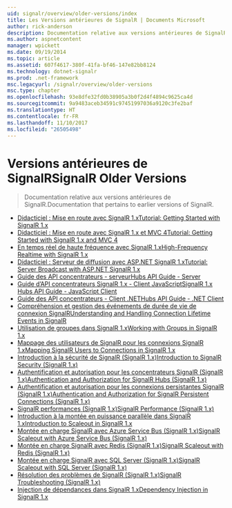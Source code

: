 ```yaml
---
uid: signalr/overview/older-versions/index
title: Les Versions antérieures de SignalR | Documents Microsoft
author: rick-anderson
description: Documentation relative aux versions antérieures de SignalR.
ms.author: aspnetcontent
manager: wpickett
ms.date: 09/19/2014
ms.topic: article
ms.assetid: 607f4617-380f-41fa-bf46-147e82bb8124
ms.technology: dotnet-signalr
ms.prod: .net-framework
msc.legacyurl: /signalr/overview/older-versions
msc.type: chapter
ms.openlocfilehash: 93e8dfe32fd0b38905a3b0f2d4f4894c9625ca4d
ms.sourcegitcommit: 9a9483aceb34591c97451997036a9120c3fe2baf
ms.translationtype: HT
ms.contentlocale: fr-FR
ms.lasthandoff: 11/10/2017
ms.locfileid: "26505498"
---
```

<a name="signalr-older-versions"></a><span data-ttu-id="0300f-103">Versions antérieures de SignalR</span><span class="sxs-lookup"><span data-stu-id="0300f-103">SignalR Older Versions</span></span>
====================
> <span data-ttu-id="0300f-104">Documentation relative aux versions antérieures de SignalR.</span><span class="sxs-lookup"><span data-stu-id="0300f-104">Documentation that pertains to earlier versions of SignalR.</span></span>


- [<span data-ttu-id="0300f-105">Didacticiel : Mise en route avec SignalR 1.x</span><span class="sxs-lookup"><span data-stu-id="0300f-105">Tutorial: Getting Started with SignalR 1.x</span></span>](tutorial-getting-started-with-signalr.md)
- [<span data-ttu-id="0300f-106">Didacticiel : Mise en route avec SignalR 1.x et MVC 4</span><span class="sxs-lookup"><span data-stu-id="0300f-106">Tutorial: Getting Started with SignalR 1.x and MVC 4</span></span>](tutorial-getting-started-with-signalr-and-mvc-4.md)
- [<span data-ttu-id="0300f-107">En temps réel de haute fréquence avec SignalR 1.x</span><span class="sxs-lookup"><span data-stu-id="0300f-107">High-Frequency Realtime with SignalR 1.x</span></span>](tutorial-high-frequency-realtime-with-signalr.md)
- [<span data-ttu-id="0300f-108">Didacticiel : Serveur de diffusion avec ASP.NET SignalR 1.x</span><span class="sxs-lookup"><span data-stu-id="0300f-108">Tutorial: Server Broadcast with ASP.NET SignalR 1.x</span></span>](tutorial-server-broadcast-with-aspnet-signalr.md)
- [<span data-ttu-id="0300f-109">Guide des API concentrateurs - serveur</span><span class="sxs-lookup"><span data-stu-id="0300f-109">Hubs API Guide - Server</span></span>](signalr-1x-hubs-api-guide-server.md)
- [<span data-ttu-id="0300f-110">Guide d’API concentrateurs SignalR 1.x - Client JavaScript</span><span class="sxs-lookup"><span data-stu-id="0300f-110">SignalR 1.x Hubs API Guide - JavaScript Client</span></span>](signalr-1x-hubs-api-guide-javascript-client.md)
- [<span data-ttu-id="0300f-111">Guide des API concentrateurs - Client .NET</span><span class="sxs-lookup"><span data-stu-id="0300f-111">Hubs API Guide - .NET Client</span></span>](signalr-1x-hubs-api-guide-net-client.md)
- [<span data-ttu-id="0300f-112">Compréhension et gestion des événements de durée de vie de connexion SignalR</span><span class="sxs-lookup"><span data-stu-id="0300f-112">Understanding and Handling Connection Lifetime Events in SignalR</span></span>](handling-connection-lifetime-events.md)
- [<span data-ttu-id="0300f-113">Utilisation de groupes dans SignalR 1.x</span><span class="sxs-lookup"><span data-stu-id="0300f-113">Working with Groups in SignalR 1.x</span></span>](working-with-groups.md)
- [<span data-ttu-id="0300f-114">Mappage des utilisateurs de SignalR pour les connexions SignalR 1.x</span><span class="sxs-lookup"><span data-stu-id="0300f-114">Mapping SignalR Users to Connections in SignalR 1.x</span></span>](mapping-users-to-connections.md)
- [<span data-ttu-id="0300f-115">Introduction à la sécurité de SignalR (SignalR 1.x)</span><span class="sxs-lookup"><span data-stu-id="0300f-115">Introduction to SignalR Security (SignalR 1.x)</span></span>](introduction-to-security.md)
- [<span data-ttu-id="0300f-116">Authentification et autorisation pour les concentrateurs SignalR (SignalR 1.x)</span><span class="sxs-lookup"><span data-stu-id="0300f-116">Authentication and Authorization for SignalR Hubs (SignalR 1.x)</span></span>](hub-authorization.md)
- [<span data-ttu-id="0300f-117">Authentification et autorisation pour les connexions persistantes SignalR (SignalR 1.x)</span><span class="sxs-lookup"><span data-stu-id="0300f-117">Authentication and Authorization for SignalR Persistent Connections (SignalR 1.x)</span></span>](persistent-connection-authorization.md)
- [<span data-ttu-id="0300f-118">SignalR performances (SignalR 1.x)</span><span class="sxs-lookup"><span data-stu-id="0300f-118">SignalR Performance (SignalR 1.x)</span></span>](signalr-performance.md)
- [<span data-ttu-id="0300f-119">Introduction à la montée en puissance parallèle dans SignalR 1.x</span><span class="sxs-lookup"><span data-stu-id="0300f-119">Introduction to Scaleout in SignalR 1.x</span></span>](scaleout-in-signalr.md)
- [<span data-ttu-id="0300f-120">Montée en charge SignalR avec Azure Service Bus (SignalR 1.x)</span><span class="sxs-lookup"><span data-stu-id="0300f-120">SignalR Scaleout with Azure Service Bus (SignalR 1.x)</span></span>](scaleout-with-windows-azure-service-bus.md)
- [<span data-ttu-id="0300f-121">Montée en charge SignalR avec Redis (SignalR 1.x)</span><span class="sxs-lookup"><span data-stu-id="0300f-121">SignalR Scaleout with Redis (SignalR 1.x)</span></span>](scaleout-with-redis.md)
- [<span data-ttu-id="0300f-122">Montée en charge SignalR avec SQL Server (SignalR 1.x)</span><span class="sxs-lookup"><span data-stu-id="0300f-122">SignalR Scaleout with SQL Server (SignalR 1.x)</span></span>](scaleout-with-sql-server.md)
- [<span data-ttu-id="0300f-123">Résolution des problèmes de SignalR (SignalR 1.x)</span><span class="sxs-lookup"><span data-stu-id="0300f-123">SignalR Troubleshooting (SignalR 1.x)</span></span>](troubleshooting.md)
- [<span data-ttu-id="0300f-124">Injection de dépendances dans SignalR 1.x</span><span class="sxs-lookup"><span data-stu-id="0300f-124">Dependency Injection in SignalR 1.x</span></span>](dependency-injection.md)
